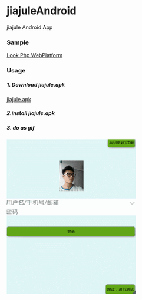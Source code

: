 # jiajuleAndroid
jiajule Android App

### Sample


[Look Php WebPlatform](https://github.com/samwangzhibo/jiajulePhp)



### Usage

##### 1. Download jiajule.apk

[jiajule.apk](http://samwangzhibo.github.io/blogindex/jiajule/%E5%AE%B6%E5%B1%85%E4%B9%90.apk)

##### 2.install jiajule.apk


##### 3. do as gif
![sreenshot](https://github.com/samwangzhibo/jiajuleAndroid/blob/master/jiajule.gif)
